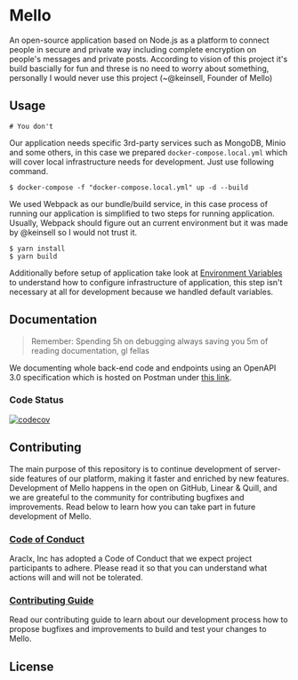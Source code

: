 # Mello

An open-source application based on Node.js as a platform to connect people in secure and private way including complete encryption on people's messages and
private posts. According to vision of this project it's build bascially for fun and threse is no need to worry about something, personally I would never use
this project (~@keinsell, Founder of Mello)

## Usage

```
# You don't
```

Our application needs specific 3rd-party services such as MongoDB, Minio and some others, in this case we prepared `docker-compose.local.yml` which will cover
local infrastructure needs for development. Just use following command.

```
$ docker-compose -f "docker-compose.local.yml" up -d --build
```

We used Webpack as our bundle/build service, in this case process of running our application is simplified to two steps for running application. Usually,
Webpack should figure out an current environment but it was made by @keinsell so I would not trust it.

```
$ yarn install
$ yarn build
```

Additionally before setup of application take look at [Environment Variables](./ENV.md) to understand how to configure infrastructure of application, this step
isn't necessary at all for development because we handled default variables.

## Documentation

> Remember: Spending 5h on debugging always saving you 5m of reading documentation, gl fellas

We documenting whole back-end code and endpoints using an OpenAPI 3.0 specification which is hosted on Postman under
[this link](https://documenter.getpostman.com/view/12555920/UVC5EnYw).

### Code Status

[![codecov](https://codecov.io/gh/araclx/mello/branch/main/graph/badge.svg?token=6zaNoyjwtA)](https://codecov.io/gh/araclx/mello)

## Contributing

The main purpose of this repository is to continue development of server-side features of our platform, making it faster and enriched by new features.
Development of Mello happens in the open on GitHub, Linear & Quill, and we are greateful to the community for contributing bugfixes and improvements. Read below
to learn how you can take part in future development of Mello.

### [Code of Conduct](./CODE_OF_CONDUCT.md)

Araclx, Inc has adopted a Code of Conduct that we expect project participants to adhere. Please read it so that you can understand what actions will and will
not be tolerated.

### [Contributing Guide]()

Read our contributing guide to learn about our development process how to propose bugfixes and improvements to build and test your changes to Mello.

## License
